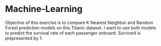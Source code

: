 # Machine-Learning
Objective of this exercise is to compare K Nearest Neighbor and Random Forest prediction models on this Titanic dataset. I want to use both models to predict the survival rate of each passenger onboard. Survived is prepresented by 1.
